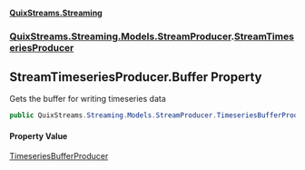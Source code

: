 #### [QuixStreams.Streaming](index.md 'index')
### [QuixStreams.Streaming.Models.StreamProducer](QuixStreams.Streaming.Models.StreamProducer.md 'QuixStreams.Streaming.Models.StreamProducer').[StreamTimeseriesProducer](StreamTimeseriesProducer.md 'QuixStreams.Streaming.Models.StreamProducer.StreamTimeseriesProducer')

## StreamTimeseriesProducer.Buffer Property

Gets the buffer for writing timeseries data

```csharp
public QuixStreams.Streaming.Models.StreamProducer.TimeseriesBufferProducer Buffer { get; }
```

#### Property Value
[TimeseriesBufferProducer](TimeseriesBufferProducer.md 'QuixStreams.Streaming.Models.StreamProducer.TimeseriesBufferProducer')